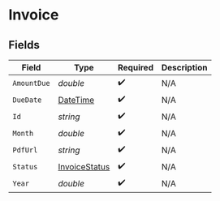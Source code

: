 # Invoice


## Fields

| Field                                                                                 | Type                                                                                  | Required                                                                              | Description                                                                           |
| ------------------------------------------------------------------------------------- | ------------------------------------------------------------------------------------- | ------------------------------------------------------------------------------------- | ------------------------------------------------------------------------------------- |
| `AmountDue`                                                                           | *double*                                                                              | :heavy_check_mark:                                                                    | N/A                                                                                   |
| `DueDate`                                                                             | [DateTime](https://learn.microsoft.com/en-us/dotnet/api/system.datetime?view=net-5.0) | :heavy_check_mark:                                                                    | N/A                                                                                   |
| `Id`                                                                                  | *string*                                                                              | :heavy_check_mark:                                                                    | N/A                                                                                   |
| `Month`                                                                               | *double*                                                                              | :heavy_check_mark:                                                                    | N/A                                                                                   |
| `PdfUrl`                                                                              | *string*                                                                              | :heavy_check_mark:                                                                    | N/A                                                                                   |
| `Status`                                                                              | [InvoiceStatus](../../Models/Shared/InvoiceStatus.md)                                 | :heavy_check_mark:                                                                    | N/A                                                                                   |
| `Year`                                                                                | *double*                                                                              | :heavy_check_mark:                                                                    | N/A                                                                                   |